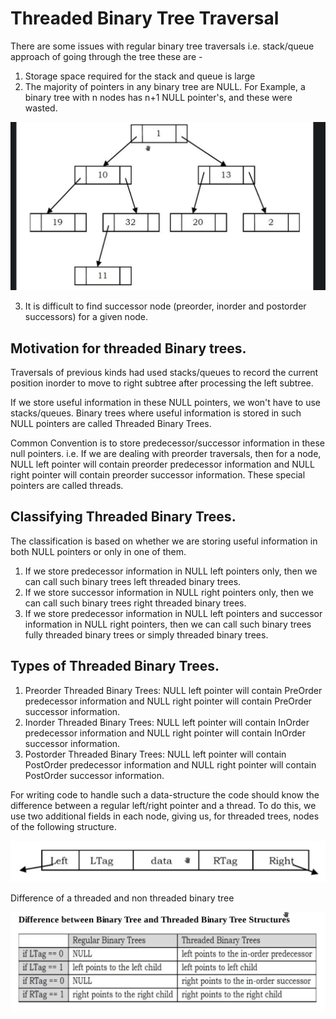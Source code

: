 # Threaded Binary Tree Traversal

There are some issues with regular binary tree traversals i.e. stack/queue
approach of going through the tree these are -
1. Storage space required for the stack and queue is large
2. The majority of pointers in any binary tree are NULL. For Example, a binary
tree with n nodes has n+1 NULL pointer's, and these were wasted.
   
![Pointer wastage representation in Binary tree](../resources/binary-tree-pointer-wastage.png)

3. It is difficult to find successor node (preorder, inorder and postorder
   successors) for a given node.
   
## Motivation for threaded Binary trees.

Traversals of previous kinds had used stacks/queues to record the current 
position inorder to move to right subtree after processing the left subtree.

If we store useful information in these NULL pointers, we won't have to use
stacks/queues. Binary trees where useful information is stored in such NULL
pointers are called Threaded Binary Trees.

Common Convention is to store predecessor/successor information in these null
pointers. i.e. If we are dealing with preorder traversals, then for a node,
NULL left pointer will contain preorder predecessor information and NULL 
right pointer will contain preorder successor information. These special
pointers are called threads.

## Classifying Threaded Binary Trees.

The classification is based on whether we are storing useful information in
both NULL pointers or only in one of them.

1. If we store predecessor information in NULL left pointers only, then we can 
   call such binary trees left threaded binary trees.
2. If we store successor information in NULL right pointers only, then we can
   call such binary trees right threaded binary trees.
3. If we store predecessor information in NULL left pointers and successor
   information in NULL right pointers, then we can call such binary trees
   fully threaded binary trees or simply threaded binary trees.
   
## Types of Threaded Binary Trees.

1. Preorder Threaded Binary Trees: NULL left pointer will contain PreOrder 
   predecessor information and NULL right pointer will contain PreOrder
   successor information.
2. Inorder Threaded Binary Trees: NULL left pointer will contain InOrder 
   predecessor information and NULL right pointer will contain InOrder
   successor information.
3. Postorder Threaded Binary Trees: NULL left pointer will contain PostOrder
   predecessor information and NULL right pointer will contain PostOrder
   successor information.
   
For writing code to handle such a data-structure the code should know the
difference between a regular left/right pointer and a thread. To do this,
we use two additional fields in each node, giving us, for threaded trees,
nodes of the following structure.

![Threaded Binary Tree representation](../resources/threaded-binary-tree-structure.png)

Difference of a threaded and non threaded binary tree

![Difference between threaded and non-threaded binary tree](../resources/difference-threaded-non-threaded-binary.png)

